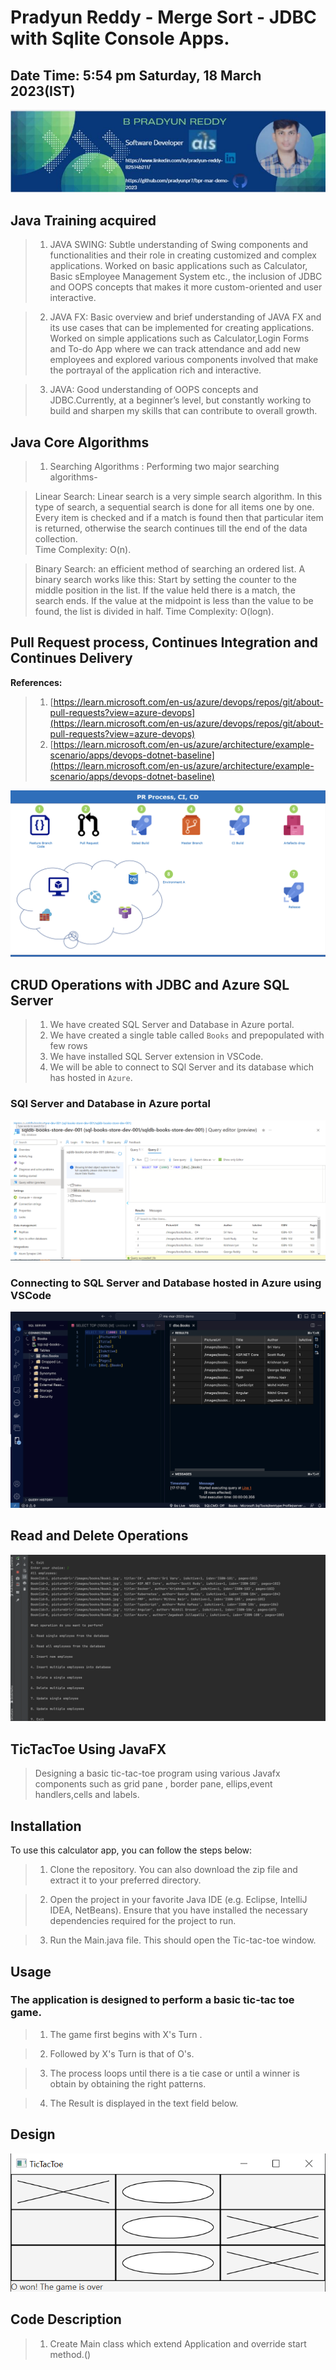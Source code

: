 # Pradyun Reddy - Merge Sort - JDBC with Sqlite Console Apps.

## Date  Time:  5:54 pm Saturday, 18 March 2023(IST)



![Pradyun Reddy|150x150](./Documentation/Images/Pradyun_intro.png)





## Java Training acquired
 
 > 1. JAVA SWING: Subtle understanding of Swing components and functionalities and their role in creating customized and complex applications. Worked on basic applications such as Calculator, Basic sEmployee Management System etc., the inclusion of JDBC and OOPS concepts that makes it more custom-oriented and user interactive.
 
> 2. JAVA FX: Basic overview and brief understanding of JAVA FX and its use cases that can be implemented for creating applications. Worked on simple applications such as Calculator,Login Forms and To-do App where we can track attendance and add new employees and explored various components involved that make the portrayal of the application rich and interactive.
 
> 3. JAVA: Good understanding of OOPS concepts and JDBC.Currently, at a beginner’s level, but constantly working to build and sharpen my skills that can contribute to overall growth.
 
## Java Core Algorithms
 
> 1. Searching Algorithms : Performing two major searching algorithms-

> Linear Search: Linear search is a very simple search algorithm. In this type of search, a sequential search is done for all items one by one. Every item is checked and if a match is found then that particular item is returned, otherwise the search continues till the end of the data collection.                           
> Time Complexity: O(n).

> Binary Search: an efficient method of searching an ordered list. A binary search works like this: Start by setting the counter to the middle position in the list. If the value held there is a match, the search ends. If the value at the midpoint is less than the value to be found, the list is divided in half.
>Time Complexity: O(logn).



                          
                            
                             
                            


## Pull Request process, Continues Integration and Continues Delivery 

**References:**
> 1. [https://learn.microsoft.com/en-us/azure/devops/repos/git/about-pull-requests?view=azure-devops](https://learn.microsoft.com/en-us/azure/devops/repos/git/about-pull-requests?view=azure-devops)
> 1. [https://learn.microsoft.com/en-us/azure/architecture/example-scenario/apps/devops-dotnet-baseline](https://learn.microsoft.com/en-us/azure/architecture/example-scenario/apps/devops-dotnet-baseline)


![Sql Azure|150x150](./Documentation/Images/PR-CI-CD.png)

## CRUD Operations with JDBC and Azure SQL Server

> 1. We have created SQL Server and Database in Azure portal.
> 1. We have created a single table called `Books` and prepopulated with few rows 
> 1. We have installed SQL Server extension in VSCode.
> 1. We will be able to connect to SQl Server and its database which has hosted in `Azure`.

### SQl Server and Database in Azure portal
![Sql Azure|150x150](./Documentation/Images/SqlAzure.png)

### Connecting to SQL Server and Database hosted in Azure using VSCode
![Sql Azure|150x150](./Documentation/Images/ConnectingSqlServerUsingVSCode.png)
 
## Read and Delete Operations
![Sql Azure|150x150](./Documentation/Images/CRUD.png)

## TicTacToe Using JavaFX 

> Designing a basic tic-tac-toe program using  various Javafx components such as
grid pane , border pane, ellips,event handlers,cells and labels.

## Installation

To use this calculator app, you can follow the steps below:

> 1. Clone the repository. You can also download the zip file and extract it to your preferred directory.

> 2. Open the project in your favorite Java IDE (e.g. Eclipse, IntelliJ IDEA, NetBeans). Ensure that you have installed the necessary dependencies required for the project to run.

> 3. Run the Main.java file. This should open the Tic-tac-toe window. 


## Usage

### The application is designed to perform a basic tic-tac toe game.
> 1. The game first begins with X's Turn .

> 2. Followed by X's Turn is that of O's.

> 3. The process loops until there is a tie case or until a winner is obtain by obtaining the right patterns.

> 4. The Result is displayed in the text field below.



## Design 

![Tic Tac Toe|150x150](./Documentation/Images/Screenshot%20(225).png)


## Code Description

> 1. Create Main class which extend Application and override start method.()



